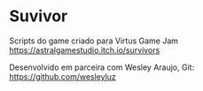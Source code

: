 # Suvivor
Scripts do game criado para Virtus Game Jam https://astralgamestudio.itch.io/survivors

Desenvolvido em parceira com Wesley Araujo, Git: https://github.com/wesleyluz
